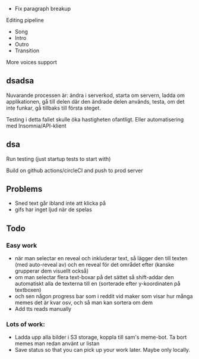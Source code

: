 -   Fix paragraph breakup

Editing pipeline

-   Song
-   Intro
-   Outro
-   Transition

More voices support

## dsadsa

Nuvarande processen är:
ändra i serverkod,
starta om servern,
ladda om applikationen,
gå till delen där den ändrade delen används,
testa,
om det inte funkar, gå tillbaks till första steget.

Testing i detta fallet skulle öka hastigheten ofantligt.
Eller automatisering med Insomnia/API-klient

## dsa

Run testing (just startup tests to start with)

Build on github actions/circleCI and push to prod server

## Problems

-   Sned text går ibland inte att klicka på
-   gifs har inget ljud när de spelas

## Todo

### Easy work

-   när man selectar en reveal och inkluderar text, så lägger den till texten (med auto-reveal av) och en reveal för det området efter (kanske grupperar dem visuellt också)
-   om man selectar flera text-boxar på det sättet så shift-addar den automatiskt alla de texterna till en (sorterade efter y-koordinaten på textboxen)
-   och sen någon progress bar som i reddit vid maker som visar hur många memes det är kvar osv, och så man kan sortera om dem
-   Add tts reads manually

### Lots of work:

-   Ladda upp alla bilder i S3 storage, koppla till sam's meme-bot. Ta bort memes man redan använt ur listan
-   Save status so that you can pick up your work later. Maybe only locally.
